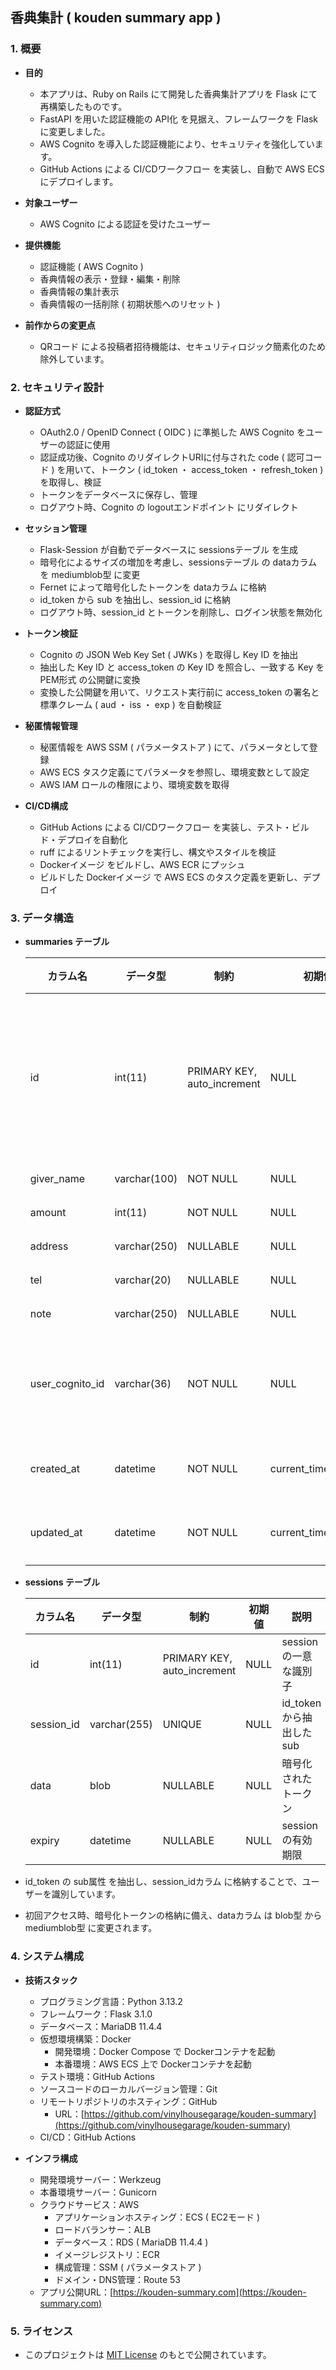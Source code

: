 ## 香典集計 ( kouden summary app )

### 1. 概要
  - **目的**
    - 本アプリは、Ruby on Rails にて開発した香典集計アプリを Flask にて再構築したものです。
    - FastAPI を用いた認証機能の API化 を見据え、フレームワークを Flask に変更しました。
    - AWS Cognito を導入した認証機能により、セキュリティを強化しています。
    - GitHub Actions による CI/CDワークフロー を実装し、自動で AWS ECS にデプロイします。

  - **対象ユーザー**
    - AWS Cognito による認証を受けたユーザー

  - **提供機能**
    - 認証機能 ( AWS Cognito )
    - 香典情報の表示・登録・編集・削除
    - 香典情報の集計表示
    - 香典情報の一括削除 ( 初期状態へのリセット )

  - **前作からの変更点**
    - QRコード による投稿者招待機能は、セキュリティロジック簡素化のため除外しています。

### 2. セキュリティ設計
  - **認証方式**
    - OAuth2.0 / OpenID Connect ( OIDC ) に準拠した AWS Cognito をユーザーの認証に使用
    - 認証成功後、Cognito のリダイレクトURIに付与された code ( 認可コード ) を用いて、トークン ( id_token ・ access_token ・ refresh_token ) を取得し、検証
    - トークンをデータベースに保存し、管理
    - ログアウト時、Cognito の logoutエンドポイント にリダイレクト

  - **セッション管理**
    - Flask-Session が自動でデータベースに sessionsテーブル を生成
    - 暗号化によるサイズの増加を考慮し、sessionsテーブル の dataカラム を mediumblob型 に変更
    - Fernet によって暗号化したトークンを dataカラム に格納
    - id_token から sub を抽出し、session_id に格納
    - ログアウト時、session_id とトークンを削除し、ログイン状態を無効化

  - **トークン検証**
    - Cognito の JSON Web Key Set ( JWKs ) を取得し Key ID を抽出
    - 抽出した Key ID と access_token の Key ID を照合し、一致する Key を PEM形式 の公開鍵に変換
    - 変換した公開鍵を用いて、リクエスト実行前に access_token の署名と標準クレーム ( aud ・ iss ・ exp ) を自動検証

  - **秘匿情報管理**
    - 秘匿情報を AWS SSM ( パラメータストア ) にて、パラメータとして登録
    - AWS ECS タスク定義にてパラメータを参照し、環境変数として設定
    - AWS IAM ロールの権限により、環境変数を取得

  - **CI/CD構成**
    - GitHub Actions による CI/CDワークフロー を実装し、テスト・ビルド・デプロイを自動化
    - ruff によるリントチェックを実行し、構文やスタイルを検証
    - Dockerイメージ をビルドし、AWS ECR にプッシュ
    - ビルドした Dockerイメージ で AWS ECS のタスク定義を更新し、デプロイ

### 3. データ構造
  - **summaries テーブル**

    | カラム名         | データ型        | 制約                              | 初期値              | 説明                               |
    |------------------|-----------------|-----------------------------------|---------------------|------------------------------------|
    | id               | int(11)         | PRIMARY KEY, auto_increment       | NULL                | 香典情報の一意な識別子             |
    | giver_name       | varchar(100)    | NOT NULL                          | NULL                | 氏名                               |
    | amount           | int(11)         | NOT NULL                          | NULL                | 金額                               |
    | address          | varchar(250)    | NULLABLE                          | NULL                | 住所                               |
    | tel              | varchar(20)     | NULLABLE                          | NULL                | 電話                               |
    | note             | varchar(250)    | NULLABLE                          | NULL                | 備考                               |
    | user_cognito_id  | varchar(36)     | NOT NULL                          | NULL                | ユーザー識別ID   |
    | created_at       | datetime        | NOT NULL                          | current_timestamp() | 登録日時                           |
    | updated_at       | datetime        | NOT NULL                          | current_timestamp() | 更新日時                           |

  - **sessions テーブル**

    | カラム名   | データ型        | 制約                              | 初期値 | 説明                           |
    |------------|-----------------|-----------------------------------|--------|--------------------------------|
    | id         | int(11)         | PRIMARY KEY, auto_increment       | NULL   | session の一意な識別子       |
    | session_id | varchar(255)    | UNIQUE                            | NULL   |  id_token から抽出した sub     |
    | data       | blob            | NULLABLE                          | NULL   | 暗号化されたトークン           |
    | expiry     | datetime        | NULLABLE                          | NULL   | session の有効期限           |

  - id_token の sub属性 を抽出し、session_idカラム に格納することで、ユーザーを識別しています。
  - 初回アクセス時、暗号化トークンの格納に備え、dataカラム は blob型 から mediumblob型 に変更されます。

### 4. システム構成
  - **技術スタック**
    - プログラミング言語：Python 3.13.2
    - フレームワーク：Flask 3.1.0
    - データベース：MariaDB 11.4.4
    - 仮想環境構築：Docker
      - 開発環境：Docker Compose で Dockerコンテナを起動
      - 本番環境：AWS ECS 上で Dockerコンテナを起動
    - テスト環境：GitHub Actions
    - ソースコードのローカルバージョン管理：Git
    - リモートリポジトリのホスティング：GitHub
      - URL：[https://github.com/vinylhousegarage/kouden-summary](https://github.com/vinylhousegarage/kouden-summary)
    - CI/CD：GitHub Actions

  - **インフラ構成**
    - 開発環境サーバー：Werkzeug
    - 本番環境サーバー：Gunicorn
    - クラウドサービス：AWS
      - アプリケーションホスティング：ECS ( EC2モード )
      - ロードバランサー：ALB
      - データベース：RDS ( MariaDB 11.4.4 )
      - イメージレジストリ：ECR
      - 構成管理：SSM ( パラメータストア )
      - ドメイン・DNS管理：Route 53
    - アプリ公開URL：[https://kouden-summary.com](https://kouden-summary.com)

### 5. ライセンス
  - このプロジェクトは [MIT License](https://github.com/vinylhousegarage/kouden-summary/blob/main/LICENSE) のもとで公開されています。
